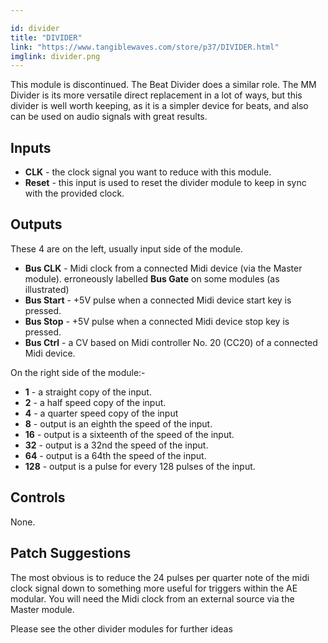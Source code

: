```yaml
---

id: divider
title: "DIVIDER"
link: "https://www.tangiblewaves.com/store/p37/DIVIDER.html"
imglink: divider.png
---
```





This module is discontinued. The Beat Divider does a similar role. The MM Divider is its more versatile direct replacement in a lot of ways, but this divider is well worth keeping, as it is a simpler device for beats, and also can be used on audio signals with great results.

## Inputs

*   **CLK** - the clock signal you want to reduce with this module.
*   **Reset** - this input is used to reset the divider module to keep in sync with the provided clock.

## Outputs

These 4 are on the left, usually input side of the module.

*   **Bus CLK** - Midi clock from a connected Midi device (via the Master module). erroneously labelled **Bus Gate** on some modules (as illustrated)
*   **Bus Start** - +5V pulse when a connected Midi device start key is pressed.
*   **Bus Stop** - +5V pulse when a connected Midi device stop key is pressed.
*   **Bus Ctrl** - a CV based on Midi controller No. 20 (CC20) of a connected Midi device.

On the right side of the module:-

*   **1** - a straight copy of the input.
*   **2** - a half speed copy of the input.
*   **4** - a quarter speed copy of the input
*   **8** - output is an eighth the speed of the input.
*   **16** - output is a sixteenth of the speed of the input.
*   **32** - output is a 32nd the speed of the input.
*   **64** - output is a 64th the speed of the input.
*   **128** - output is a pulse for every 128 pulses of the input.

## Controls

None.

## Patch Suggestions

The most obvious is to reduce the 24 pulses per quarter note of the midi clock signal down to something more useful for triggers within the AE modular. You will need the Midi clock from an external source via the Master module.

Please see the other divider modules for further ideas





